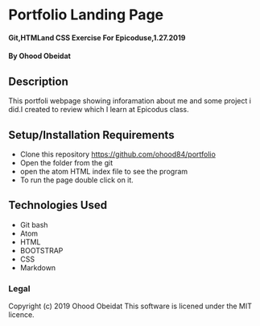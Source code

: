 # Portfolio Landing Page

#### Git,HTMLand CSS Exercise For Epicoduse,1.27.2019

#### By Ohood Obeidat

## Description

This portfoli webpage showing inforamation about me and some project i did.I created to review which I learn at Epicodus class.

## Setup/Installation Requirements

* Clone this repository
 https://github.com/ohood84/portfolio
* Open the folder from the git
* open the atom HTML index file to see the program
* To run the page double click on it.


## Technologies Used
* Git bash
* Atom
* HTML
* BOOTSTRAP
* CSS
* Markdown


### Legal
Copyright (c) 2019 Ohood Obeidat
This software is licened under the MIT licence.
